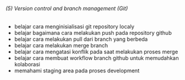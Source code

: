 ###### (5) Version control and branch management (Git)
- belajar cara menginisialisasi git repository localy
- belajar bagaimana cara melakukan push pada repository github
- belajar cara melakukan pull dari branch yang berbeda
- belajar cara melakukan merge branch
- belajar cara mengatasi konflik pada saat melakukan proses merge
- belajar cara membuat workflow branch github untuk memudahkan kolaborasi
- memahami staging area pada proses development
